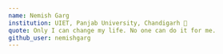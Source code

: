 ```yaml
---
name: Nemish Garg 
institution: UIET, Panjab University, Chandigarh 🚩 
quote: Only I can change my life. No one can do it for me. 
github_user: nemishgarg
---
```


